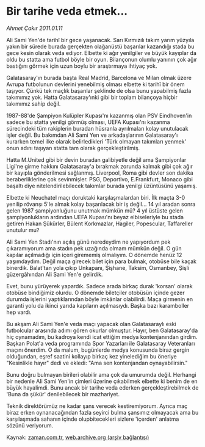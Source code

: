 # Bir tarihe veda etmek...

*Ahmet Çakır 2011.01.11*

<td class="columnist-detail">
<p>Ali Sami Yen'de tarihî bir gece yaşanacak. Sarı Kırmızılı takım yarım yüzyıla yakın bir sürede burada gerçekten olağanüstü başarılar kazandığı stada bu gece kesin olarak veda ediyor. Elbette ki ağır yenilgiler ve büyük kayıplar da oldu bu statta ama futbol böyle bir oyun. Bilançonun olumlu yanının çok ağır bastığını görmek için uzun boylu bir araştırmaya ihtiyaç yok.</p>
<p>
<div id="haberMetinDiv">
<p>Galatasaray'ın burada başta Real Madrid, Barcelona ve Milan olmak üzere Avrupa futbolunun devlerini yenebilmiş olması elbette ki tarihî bir önem taşıyor. Çünkü tek maçlık başarılar şeklinde de olsa bunu yapabilmiş fazla takımımız yok. Hatta Galatasaray'ınki gibi bir toplam bilançoya hiçbir takımımız sahip değil.
<p>1987-88'de Şampiyon Kulüpler Kupası'nı kazanmış olan PSV Eindhoven'in sadece bu statta yenilgi görmüş olması, UEFA Kupası'nı kazanma sürecindeki tüm rakiplerin buradan hüsranla ayrılmaları kolay unutulacak işler değil. Bu bakımdan Ali Sami Yen ve arkadaşlarının Galatasaray'ı kurarken temel ilke olarak belirledikleri 'Türk olmayan takımları yenmek' onun adını taşıyan statta tam olarak gerçekleştirilmiş.
<p>Hatta M.United gibi bir devin buradan galibiyetle değil ama Şampiyonlar Ligi'ne girme hakkını Galatasaray'a bırakmak zorunda kalmak gibi çok ağır bir kayıpla gönderilmesi sağlanmış. Liverpool, Roma gibi devler son dakika beraberliklerine çok sevinmişler. PSG, Deportivo, E.Frankfurt, Monaco gibi başaltı diye nitelendirilebilecek takımlar burada yenilgi üzüntüsünü yaşamış.
<p>Elbette ki Neuchatel maçı doruktaki karşılaşmalardan biri. İlk maçta 3-0 yenilip rövanşı 5'le almak kolay başarılacak bir iş değil... 14 yıl aradan sonra gelen 1987 şampiyonluğunu unutmak mümkün mü? 4 yıl üstüste gelen şampiyonlukların ardından UEFA Kupası'nı beyaz elbiseleriyle bu stada getiren Hakan Şükürler, Bülent Korkmazlar, Hagiler, Popescular, Taffareller unutulur mu?
<p>Ali Sami Yen Stadı'nın açılış günü neredeydim ne yapıyordum pek çıkaramıyorum ama stadın pek uzağında olmam mümkün değil. O gün kapılar açılmadığı için içeri girememiş olmalıyım. O dönemde henüz 12 yaşımdaydım. Değil maça girecek bilet için para bulmak, otobüse bile kaçak binerdik. Balat'tan yola çıkıp Unkapanı, Şişhane, Taksim, Osmanbey, Şişli güzergâhından Ali Sami Yen'e gelirdik.
<p>Evet, bunu yürüyerek yapardık. Sadece arada birkaç durak 'korsan' olarak otobüse bindiğimiz olurdu. O dönemde biletçiler otobüsün içinde gezer durumda işlerini yaptıklarından böyle imkânlar olabilirdi. Maça girmenin en garanti yolu da ikinci yarıda kapıların açılmasıydı. Başka bazı karamboller hep vardı.
<p>Bu akşam Ali Sami Yen'e veda maçı yapacak olan Galatasaraylı eski futbolcular arasında adımı gören okurlar olmuştur. Hayır, ben Galatasaray'da hiç oynamadım, bu kadroya kendi icat ettiğim medya kontenjanından girdim. Başkan Polat'a veda programında Spor Yazarları ile Galatasaray Veteranları maçını önerdim. O da malum, bugünlerde medya konusunda biraz gergin olduğundan, eşref saatini kollayıp birkaç kez yinelediğim bu öneriye "Kesinlikle hayır" dedi ve ekledi: "Ama sen kontenjandan oynayabilirsin."
<p>Bunu doğru bulmayan birileri olabilir ama çok da umurumda değil. Herhangi bir nedenle Ali Sami Yen'in çimleri üzerine çıkabilmek elbette ki benim de en büyük hayalimdi. Bunu ancak bir tarihe veda ederken gerçekleştirebilmek de 'Buna da şükür' denilebilecek bir mazhariyet.
<p>Teknik direktörümüz ne kadar şans verecek kestiremiyorum. Ayrıca maç biraz erken oynanacağından fazla seyirci bulma şansımız olmayacak ama bu karşılaşmada sahanın içinde olupbitecekleri sizlere 'içerden' anlatma sözünü veriyorum. </p></p></p></p></p></p></p></p></p></div>
</p>
<a href="http://web.archive.org/web/20110116062915/mailto:a.cakir@zaman.com.tr">
</a></td>

Kaynak: [zaman.com.tr](http://zaman.com.tr/yazar.do?yazino=1077044), [web.archive.org (arşiv bağlantısı)](http://web.archive.org/web/20110116062915/http://www.zaman.com.tr:80/yazar.do?yazino=1077044)
